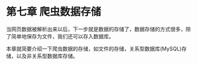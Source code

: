# 第七章 爬虫数据存储

当网页数据被解析出来以后，下一步就是数据的存储了，数据存储的方式很多，除了简单地保存为文件，我们还可以存入数据库。

本章就简要介绍一下爬虫数据的存储，如文件的存储，关系型数据库(MySQL)存储，以及非关系型数据库存储。